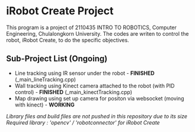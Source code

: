 # iRobot Create Project
This program is a project of 2110435 INTRO TO ROBOTICS, Computer Engineering, Chulalongkorn University.
The codes are writen to control the robot, iRobot Create, to do the specific objectives.

## Sub-Project List (Ongoing)
- Line tracking using IR sensor under the robot - **FINISHED** (_main_lineTracking.cpp)
- Wall tracking using Kinect camera attached to the robot (with PID control) - **FINISHED** (_main_kinectTracking.cpp)
- Map drawing using set up camera for positon via websocket (moving with kinect) - **WORKING**

*Library files and build files are not pushed in this repository due to its size*  
*Required library : 'opencv' / 'robotconnector' for iRobot Create*
